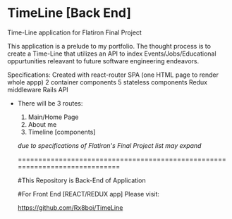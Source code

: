 # TimeLine [Back End]
Time-Line application for Flatiron Final Project

This application is a prelude to my portfolio.
The thought process is to create a Time-Line that utilizes an API to index Events/Jobs/Educational 
oppurtunities releavant to future software engineering endeavors.

Specifications:
Created with react-router
  SPA (one HTML page to render whole appp)
  2 container components
  5 stateless components
  Redux middleware
  Rails API
  
- There will be 3 routes:
  1. Main/Home Page
  2. About me
  3. Timeline [components]
  
  *due to specifications of Flatiron's Final Project list may expand*
  
  ============================================================================
  
  #This Repository is Back-End of Application
  
  #For Front End [REACT/REDUX app] 
  Please visit:
  
  https://github.com/Rx8boi/TimeLine
